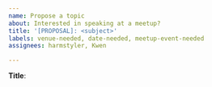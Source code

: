 ```yaml
---
name: Propose a topic
about: Interested in speaking at a meetup?
title: '[PROPOSAL]: <subject>'
labels: venue-needed, date-needed, meetup-event-needed
assignees: harmstyler, Kwen

---
```


**Title**: <title>

**Description**
<description>

**Requested Location**
